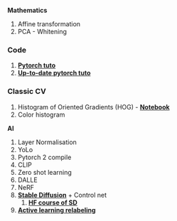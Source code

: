 **Mathematics**
1. Affine transformation
2. PCA - Whitening

### Code
1. **[Pytorch tuto](https://github.com/jcjohnson/pytorch-examples)**
2. **[Up-to-date pytorch tuto](https://github.com/pytorch/tutorials)**

### Classic CV
1. Histogram of Oriented Gradients (HOG) - **[Notebook](https://colab.research.google.com/drive/1gagL7vzrJKtpB7RregxpL_-pUqUCLWoK#scrollTo=TNJmYuYdiHru)**
2. Color histogram

**AI**
1. Layer Normalisation
2. YoLo
3. Pytorch 2 compile
4. CLIP
5. Zero shot learning
6. DALLE
7. NeRF
8. **[Stable Diffusion](https://colab.research.google.com/github/huggingface/notebooks/blob/main/diffusers/stable_diffusion.ipynb)**  + Control net
	1. **[HF course of SD](https://github.com/huggingface/diffusion-models-class)**
9. **[Active learning relabeling](https://cleanlab.ai/blog/active-learning/)**